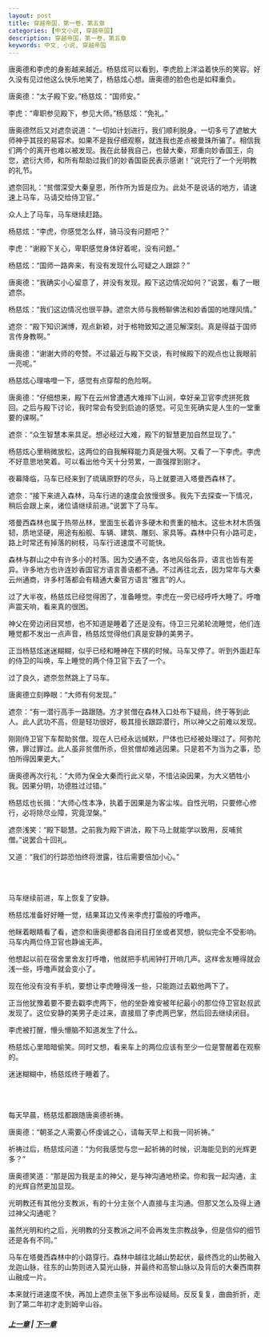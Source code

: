 ```yaml
---
layout: post
title: 穿越帝国，第一卷，第五章
categories: [中文小说, 穿越帝国]
description: 穿越帝国，第一卷，第五章
keywords: 中文, 小说, 穿越帝国
---
```


唐奥德和李虎的身影越来越近。杨慈炫可以看到，李虎脸上洋溢着快乐的笑容。好久没有见过他这么快乐地笑了，杨慈炫心想。唐奥德的脸色也是如释重负。

唐奥德：“太子殿下安。”杨慈炫：“国师安。”

李虎：“卑职参见殿下，参见大师。”杨慈炫：“免礼。”

唐奥德然后又对遮奈说道：“一切如计划进行，我们顺利脱身。一切多亏了遮敏大师神乎其技的易容术。如果不是我仔细观察，就连我也差点被曼珠所骗了。相信我们两个的离开也难以被发现。我在此替我自己，也替大秦，郑重向妙香国王，向您，遮衍大师，和所有帮助过我们的妙香国臣民表示感谢！”说完行了一个光明教的礼节。

遮奈回礼：“贫僧深受大秦皇恩，所作所为皆是应为。此处不是说话的地方，请速速上马车，马请交给侍卫官。”

众人上了马车，马车继续赶路。

杨慈炫：“李虎，你感觉怎么样，骑马没有问题吧？”

李虎：“谢殿下关心，卑职感觉身体好着呢，没有问题。”

杨慈炫：“国师一路奔来，有没有发现什么可疑之人跟踪？”

唐奥德：“我确实小心留意了，并没有发现。殿下这边情况如何？”说罢，看了一眼遮奈。

杨慈炫：“我们这边情况也很平静。遮奈大师与我畅聊佛法和妙香国的地理风情。”

遮奈：“殿下知识渊博，观点新颖，对于格物致知之道见解深刻。真是得益于国师言传身教啊。”

唐奥德：“谢谢大师的夸赞。不过最近与殿下交谈，有时候殿下的观点也让我眼前一亮呢。”

杨慈炫心理咯噔一下，感觉有点穿帮的危险啊。

唐奥德：“仔细想来，殿下在云州曾遭遇大难摔下山涧，幸好亲卫官李虎拼死救回。之后与殿下讨论，我时常会有受到启迪的感觉。可见生死确实是人生的一堂重要的课啊。”

遮奈：“众生智慧本来具足。想必经过大难，殿下的智慧更加自然显现了。”

杨慈炫心里稍微放松，这两位的自我解释能力真是强大啊。又看了一下李虎。李虎不好意思地笑着。可以看出他今天十分劳累，一直强撑到刚才。

夜幕降临，马车已经来到了琉璃原野的尽头，马上就要进入塔曼西森林了。

遮奈：“接下来进入森林，马车行进的速度会放慢很多。我先下去探查一下情况，稍后会跟上来，诸位请继续前进。”说罢下了马车。

塔曼西森林也属于热带丛林，里面生长着许多硬木和贵重的柚木。这些木材木质强韧，质地坚硬，用途有船舰、车辆、建筑、雕刻、家具等。森林中只有小路可走，路上时常还有掉落的树枝，马车行进速度不可能快。

森林与群山之中有许多小的村落。因为交通不变，各地风俗各异，语言也皆有差异。许多地方也许连妙香国官方语言善语都不通。不过再往北去，因为常年与大秦云州通商，许多村落都会有精通大秦官方语言“雅言”的人。

过了大半夜，杨慈炫已经觉得困了，准备睡觉。李虎在一旁已经呼呼大睡了。呼噜声震天响，看来真的很困。

神父在旁边闭目冥想，也不知道是睡着了还是没有。侍卫三兄弟轮流睡觉，他们连睡觉都不发出一点声音，杨慈炫觉得他们真是安静的美男子。

正当杨慈炫迷迷糊糊，似乎已经和睡神在下棋的时候。马车又停了。听到外面赶车的侍卫的叫唤，车上睡觉的两个侍卫官下去了一个。

过了良久，遮奈忽然跳上了马车。

唐奥德立刻睁眼：“大师有何发现。”

遮奈：“有一潜行高手一路跟随。方才贫僧在森林入口处布下疑局，终于等到此人。此人武功不高，但是轻功很好，极其擅长跟踪潜行，所以神父之前难以发现。

刚刚侍卫官下车帮助贫僧。现在人已经永远缄默，尸体也已经被处理过了。阿弥陀佛，罪过罪过。此人虽非贫僧所杀，但贫僧却难逃因果。只是若不为当为之事，恐怕所得因果更大。”

唐奥德再次行礼：“大师为保全大秦而行此义举，不惜沾染因果，为大义牺牲小我。因果分明，功德胜过过错。”

杨慈炫也长揖：“大师心性本净，执着于因果是为客尘埃。自性光明，只要修心修行，必将除尽业障，究竟涅槃。”

遮奈浅笑：“殿下聪慧。之前我为殿下讲法，殿下马上就能学以致用，反哺贫僧。”说罢合十回礼。

又道：“我们的行踪恐怕终将泄露，往后需要倍加小心。”

<br/><br/>

马车继续前进，车上恢复了安静。

杨慈炫准备好好睡一觉，结果耳边又传来李虎打雷般的呼噜声。

他眯着眼睛看了看，遮奈和唐奥德都各自闭目打坐或者冥想，貌似完全不受影响。马车内两位侍卫官也静谧无声。

他想起以前在宿舍里舍友打呼噜，他就把手机闹钟打开响几声。这样舍友睡得就会浅一些，呼噜声就会变小了。

现在他没有没有手机，要想让李虎睡得浅一些，只能跑过去戳他两下了。

正当他犹豫着要不要去戳李虎两下，他的坐卧难安被年纪最小的那位侍卫官赵叔武发现了。这位安静的美男子走过来，直接扇了李虎两巴掌，然后回去继续闭目。

李虎被打醒，懵头懵脑不知道发生了什么。

杨慈炫心里暗暗偷笑。同时又想，看来车上的两位应该有至少一位是警醒着在观察的。

迷迷糊糊中，杨慈炫终于睡着了。

<br/><br/>

每天早晨，杨慈炫都跟随唐奥德祈祷。

唐奥德：“朝圣之人需要心怀虔诚之心，请每天早上和我一同祈祷。”

祈祷过后，杨慈炫问道：“为何我感觉与您一起祈祷的时候，识海能见到的光辉更多？”

唐奥德笑道：“那是因为我是主的神父，是与神沟通地桥梁。你和我一起沟通，主的光辉自然更加显现。

光明教还有其他分支教派，有的十分主张个人直接与主沟通。但那又怎么及得上通过神父沟通呢？

虽然光明和约之后，光明教的分支教派之间不会再发生宗教战争，但是信仰的细节还是各有不同。”

马车在塔曼西森林中的小路穿行。森林中越往北越山势起伏，最终西北的山势融入龙迦山脉，往东的山势则进入莫光山脉，并最终和高黎山脉以及背后的大秦西南群山融成一片。

本来就行进速度不快，再加上遮奈主张下多出布设疑局。反反复复，曲曲折折，走到了第二年初才走到姆辛山谷。

##### [上一章](/../../2020/03/06/TimeTravellerEmpire-1-4/) | [下一章](/../../2020/03/08/TimeTravellerEmpire-1-6/)